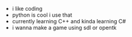 - i like coding
- python is cool i use that
- currently learning C++ and kinda learning C#
- i wanna make a game using sdl or opentk
